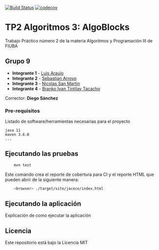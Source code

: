 [![Build Status](https://travis-ci.org/LuisAraujo96/TP2.svg?branch=master)](https://travis-ci.org/LuisAraujo96/TP2) [![codecov](https://codecov.io/gh/fiuba/algo3_proyecto_base_tp2/branch/master/graph/badge.svg)](https://codecov.io/gh/fiuba/algo3_proyecto_base_tp2)



# TP2 Algoritmos 3: AlgoBlocks

Trabajo Práctico número 2 de la materia Algoritmos y Programación III de FIUBA

## Grupo 9

* **Integrante 1** - [Luis Araujo](https://github.com/LuisAraujo96)
* **Integrante 2** - [Sebastian Arroyo](https://github.com/Bastian1998)
* **Integrante 3** - [Nicolas San Martin](https://github.com/nicosanmartin)
* **Integrante 4** - [Branko Ivan Tintilay Tacacho](https://github.com/BITT97)

Corrector: **Diego Sánchez**

### Pre-requisitos

Listado de software/herramientas necesarias para el proyecto

```
java 11
maven 3.6.0
...
```

## Ejecutando las pruebas

```bash
    mvn test
```

Este comando crea el reporte de cobertura para CI y el reporte HTML que pueden abrir de la siguiente manera:

```bash
    <browser> ./target/site/jacoco/index.html
```

## Ejecutando la aplicación

Explicación de como ejecutar la aplicación

## Licencia

Este repositorio está bajo la Licencia MIT
